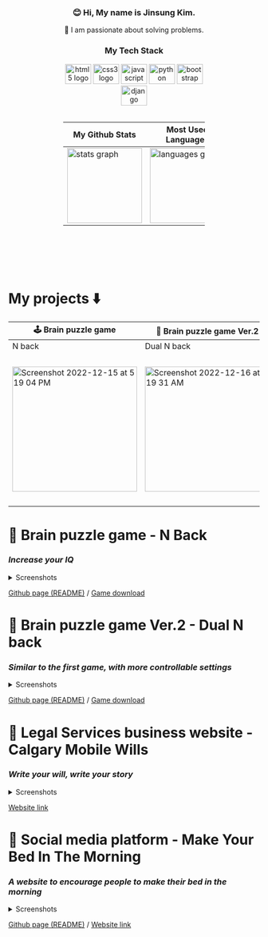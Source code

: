 <div align="center" style="padding: 60px; margin: 50px;">

<h3>😊 Hi, My name is Jinsung Kim.</h3>
<p>🌟 I am passionate about solving problems.</p>
<h3>My Tech Stack</h3>
<div align="center">
<img src="https://cdn.jsdelivr.net/gh/devicons/devicon/icons/html5/html5-original.svg" height="40" width="52" alt="html5 logo"  />
<img src="https://cdn.jsdelivr.net/gh/devicons/devicon/icons/css3/css3-original.svg" height="40" width="52" alt="css3 logo"  />
<img src="https://cdn.jsdelivr.net/gh/devicons/devicon/icons/javascript/javascript-original.svg" height="40" width="52" alt="javascript logo"  />
<img src="https://cdn.jsdelivr.net/gh/devicons/devicon/icons/python/python-original.svg" height="40" width="52" alt="python logo"  />
<img src="https://cdn.jsdelivr.net/gh/devicons/devicon/icons/bootstrap/bootstrap-original.svg" height="40" width="52" alt="bootstrap logo"  />
<img src="https://cdn.jsdelivr.net/gh/devicons/devicon/icons/django/django-plain.svg" height="40" width="52" alt="django logo"  />
</div>
<br>
  
| My Github Stats | Most Used Languages | Streak |
|---------|---------|---------|
|<img src="https://github-readme-stats.vercel.app/api?username=kjs29&hide_title=true&hide_rank=false&show_icons=true&include_all_commits=false&count_private=true&disable_animations=false&theme=aura&locale=en&hide_border=false&order=1" height="150" alt="stats graph"  />|<img src="https://github-readme-stats.vercel.app/api/top-langs?username=kjs29&locale=en&hide_title=true&layout=compact&card_width=320&langs_count=5&theme=aura&hide_border=false&order=2" height="150" alt="languages graph"  />|<img src="https://streak-stats.demolab.com?user=kjs29&locale=en&mode=weekly&theme=aura&hide_border=false&border_radius=5&order=3" height="150" alt="streak graph"  />|  
</div>

# My projects ⬇️

| 🕹️ Brain puzzle game | 🎯 Brain puzzle game Ver.2 | 📝 Legal services business website | 🛏️ Social media platform|
|---------|---------|---------|---------|
| N back | Dual N back |  Calgary Mobile Wills | Make Your Bed In The Morning |
|<img width="250" alt="Screenshot 2022-12-15 at 5 19 04 PM" src="https://user-images.githubusercontent.com/96529477/207994238-0635367d-a038-43d1-9bf9-0d5e2d864c72.png">|<img width="250" alt="Screenshot 2022-12-16 at 5 19 31 AM" src="https://user-images.githubusercontent.com/96529477/208098017-426e2adf-437c-43aa-b909-900e7e3c045f.png">|<img width="300" src="https://user-images.githubusercontent.com/96529477/223351110-b6e8828e-8af6-4361-8935-dabaa7b3866f.png" alt="calgarymobilewills home top">|<img width="300" alt="make your bed in the morning screenshot homepage" src="https://user-images.githubusercontent.com/96529477/224619056-9fa31e50-9f9f-4db6-876d-9a33c737c10b.png">|



# 🎯 Brain puzzle game - N Back
  
### <em>Increase your IQ</em>

<details>
  <summary>Screenshots</summary>

  <p float="left">
    <img width="250" alt="Screenshot 2022-12-15 at 5 19 04 PM" src="https://user-images.githubusercontent.com/96529477/207994238-0635367d-a038-43d1-9bf9-0d5e2d864c72.png">
    <img width="250" alt="Screenshot 2022-12-15 at 5 26 31 PM" src="https://user-images.githubusercontent.com/96529477/207994639-78b21f5a-4a44-4dbb-b528-1039ab67cd8f.png">
    <img width="250" alt="Screenshot 2022-12-15 at 5 27 47 PM" src="https://user-images.githubusercontent.com/96529477/207994648-a2cd124c-866c-49d5-862e-ff3da6b033f1.png">
  </p>

</details>

[Github page (README)](https://github.com/kjs29/nback) / [Game download](https://kjs29.itch.io/nback)
  
# 🎯 Brain puzzle game Ver.2 - Dual N back

### <em>Similar to the first game, with more controllable settings</em>

<details>
  <summary>Screenshots</summary>
  
  
  <p float="left">
    <img width="250" alt="Screenshot 2022-12-16 at 5 19 31 AM" src="https://user-images.githubusercontent.com/96529477/208098017-426e2adf-437c-43aa-b909-900e7e3c045f.png">
    <img width="250" alt="Screenshot 2022-12-16 at 5 29 24 AM" src="https://user-images.githubusercontent.com/96529477/208099008-c8e8f1b3-dd92-49aa-b9f7-02634a9a1101.png">
    <img width="250" alt="Screenshot 2022-12-16 at 5 30 45 AM" src="https://user-images.githubusercontent.com/96529477/208099049-7897efba-1e3a-4da8-9160-f00a9660e307.png">
    <img width="250" alt="Screenshot 2022-12-16 at 5 30 53 AM" src="https://user-images.githubusercontent.com/96529477/208099085-2ca1433e-001a-493e-92aa-faed166b2d6e.png">
    <img width="250" alt="Screenshot 2022-12-16 at 5 31 21 AM" src="https://user-images.githubusercontent.com/96529477/208099114-f98f15c2-d52f-4530-badc-f88030c1eef9.png">
    <img width="250" alt="image" src="https://user-images.githubusercontent.com/96529477/208099337-436c8701-1d6d-4e48-a410-948d7ac37f42.png">
  </p>
</details>
  
[Github page (README)](https://github.com/kjs29/dual_nback) / [Game download](https://kjs29.itch.io/dualnback)
  
# 🎯 Legal Services business website - Calgary Mobile Wills

### <em>Write your will, write your story</em>

<details>

  <summary>Screenshots</summary>
  
  <p float="left">
    <img width="400" src="https://user-images.githubusercontent.com/96529477/223351110-b6e8828e-8af6-4361-8935-dabaa7b3866f.png" alt="calgarymobilewills home top">
    <img width="400" alt="image" src="https://user-images.githubusercontent.com/96529477/223351868-7acc4d53-9210-480e-a799-374c850d61e0.png" alt="calgarymobilewills home services and prices">
    <img width="400" alt="image" src="https://user-images.githubusercontent.com/96529477/223352696-a9a159f9-e429-4416-b26c-96405fe131c9.png" alt="calgarymobilewills home common questions">
    <img width="400" src="https://user-images.githubusercontent.com/96529477/223351955-7179393e-eab4-4d33-b612-6f4db49bc02a.png" alt="calgarymobilewills home contact">
  </p>
</details>
  
[Website link](https://www.calgarymobilewills.ca)

# 🎯 Social media platform - Make Your Bed In The Morning
  
### <em>A website to encourage people to make their bed in the morning</em>
  
<details>
  
  <summary>Screenshots</summary>
  
  <p float="left">
    <img width="400" alt="make your bed in the morning screenshot homepage" src="https://user-images.githubusercontent.com/96529477/224619056-9fa31e50-9f9f-4db6-876d-9a33c737c10b.png">
    <img width="400" alt="make your bed in the morning screenshot my profile page" src="https://user-images.githubusercontent.com/96529477/224619381-d6674133-66b3-4d74-8880-ad1df5641ab5.png">
    <img width="400" alt="make your bed in the morning screenshot detail page" src="https://user-images.githubusercontent.com/96529477/224620125-b97e4abf-6651-46f1-98f1-aab24eb0c4ca.png">
    <img width="400" alt="make your bed in the morning screenshot about page" src="https://user-images.githubusercontent.com/96529477/224620300-8b1bfbf3-8d33-4aba-a00e-df2e4f05a640.png">
  </p>
</details>

[Github page (README)](https://github.com/kjs29/how-to-make-a-social-media-website) / [Website link](http://kjs3980.pythonanywhere.com)



<!---
kjs29/kjs29 is a ✨ special ✨ repository because its `README.md` (this file) appears on your GitHub profile.
You can click the Preview link to take a look at your changes.
--->



